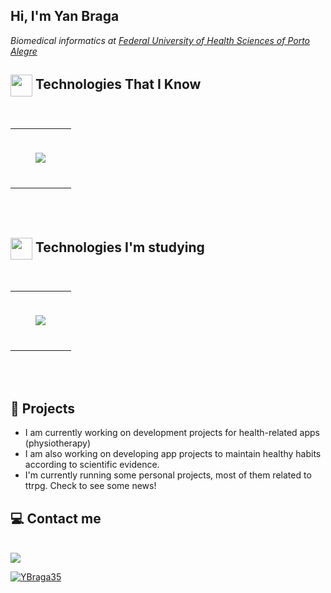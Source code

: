 
<h2> Hi, I'm Yan Braga</h2>

<p><em>Biomedical informatics at <a href="https://ufcspa.edu.br/">Federal University of Health Sciences of Porto Alegre</a></em></p>


## <img align="center" src="https://media2.giphy.com/media/QssGEmpkyEOhBCb7e1/giphy.gif?cid=ecf05e47a0n3gi1bfqntqmob8g9aid1oyj2wr3ds3mg700bl&rid=giphy.gif" width ="35"/> Technologies That I Know
<br>
<table align="center"><tr><td valign="top" width="33%">
<br>
<p align="center">
<img src="https://skillicons.dev/icons?i=c,cloudflare,dart,discord,eclipse,firebase,flutter,git,github,java,mysql,md,obsidian,ubuntu,vscode,wordpress&theme=light&perline=5" />
</p>
<br>
</td></tr></table>
<br/><br/>

## <img align="center" src="https://media2.giphy.com/media/QssGEmpkyEOhBCb7e1/giphy.gif?cid=ecf05e47a0n3gi1bfqntqmob8g9aid1oyj2wr3ds3mg700bl&rid=giphy.gif" width ="35"/> Technologies I'm studying
<br>
<table align="center"><tr><td valign="top" width="33%">
<br>
<p align="center">
<img src="https://skillicons.dev/icons?i=debian,docker,js,nodejs,ps,py&theme=dark&perline=3" />
</p>
<br>
</td></tr></table>
<br/><br/>

## 🔖 Projects
- I am currently working on development projects for health-related apps (physiotherapy)
- I am also working on developing app projects to maintain healthy habits according to scientific evidence.
- I'm currently running some personal projects, most of them related to ttrpg. Check to see some news!



## 💻 Contact me
<br>
<div> 
  <a href="https://www.linkedin.com/in/yan-braga-silva-04210a280/">
  <img src="https://img.shields.io/badge/-LinkedIn-%230077B5?style=for-the-badge&logo=linkedin&logoColor=white" target="_blank">
</div>


[![YBraga35](https://github-readme-stats.vercel.app/api?username=ybraga35)](https://github.com/anuraghazra/github-readme-stats)

